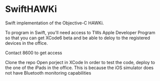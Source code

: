 SwiftHAWKi
==========

Swift implementation of the Objective-C HAWKi.

To program in Swift, you'll need access to TWs Apple Developer Program so that you can get XCode6 beta and be able to deloy to the registered devices in the office.

Contact 8600 to get access 

Clone the repo
Open porject in XCode
In order to test the code, deploy to the one of the iPads in the office. This is because the iOS simulator does not have Bluetooth monitoring capabilities
